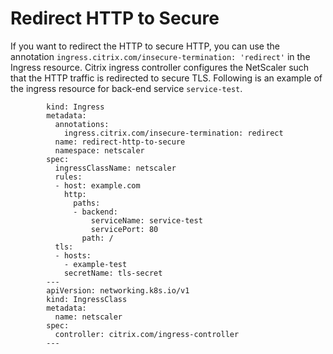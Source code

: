 # Redirect HTTP to Secure

If you want to redirect the HTTP to secure HTTP, you can use the annotation `ingress.citrix.com/insecure-termination: 'redirect'` in the Ingress resource. Citrix ingress controller configures the NetScaler such that the HTTP traffic is redirected to secure TLS.
Following is an example of the ingress resource for back-end service `service-test`.

            kind: Ingress
            metadata:
              annotations:
                ingress.citrix.com/insecure-termination: redirect
              name: redirect-http-to-secure
              namespace: netscaler
            spec:
              ingressClassName: netscaler
              rules:
              - host: example.com
                http:
                  paths:
                  - backend:
                      serviceName: service-test
                      servicePort: 80
                    path: /
              tls:
              - hosts:
                - example-test
                secretName: tls-secret
            ---
            apiVersion: networking.k8s.io/v1
            kind: IngressClass
            metadata:
              name: netscaler
            spec:
              controller: citrix.com/ingress-controller
            ---
            